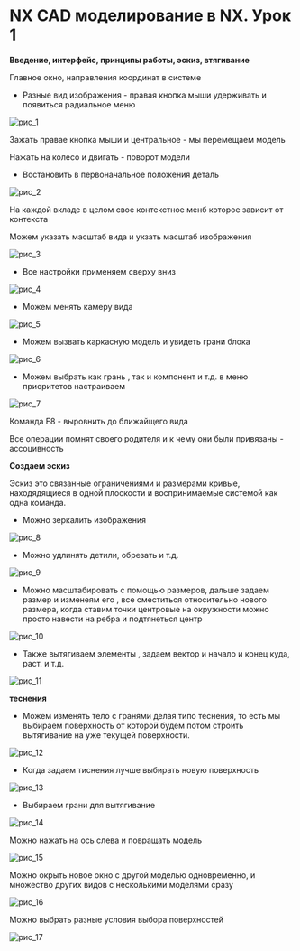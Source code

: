 # NX CAD моделирование в NX. Урок 1

**Введение, интерфейс, принципы работы, эскиз, втягивание**

Главное окно, направления координат в системе

- Разные вид изображения - правая кнопка мыши удерживать и появиться радиальное меню

![рис_1](./img_nx/рис_1.png)

Зажать правае кнопка мыши и центральное - мы перемещаем модель

Нажать на колесо и двигать - поворот модели

- Востановить в первоначальное положения деталь

![рис_2](./img_nx/рис_2.png)

На каждой вкладе в целом свое контекстное менб которое зависит от контекста

Можем указать масштаб вида и укзать масштаб изображения

![рис_3](./img_nx/рис_3.png)

- Все настройки применяем сверху вниз

![рис_4](./img_nx/рис_4.png) 

- Можем менять камеру вида

![рис_5](./img_nx/рис_5.png) 

- Можем вызвать каркасную модель и увидеть грани блока

![рис_6](./img_nx/рис_6.png) 

- Можем выбрать как грань , так и компонент и т.д. в меню приоритетов настраиваем

![рис_7](./img_nx/рис_7.png)

Команда F8 - выровнить до ближайщего вида

Все операции помнят своего родителя и к чему они были привязаны - ассоцивность

**Создаем эскиз**

Эскиз это связанные ограничениями и размерами кривые, находядящиеся в одной плоскости и воспринимаемые системой как одна команда.

- Можно зеркалить изображения

![рис_8](./img_nx/рис_8.png)

- Можно удлинять детили, обрезать и т.д.

![рис_9](./img_nx/рис_9.png)

- Можно масштабировать с помощью размеров, дальше задаем размер и изменеям его , все сместиться относительно нового размера, когда ставим точки центровые на окружности можно просто навести на ребра и подтянеться центр

![рис_10](./img_nx/рис_10.png)

- Также вытягиваем элементы , задаем вектор и начало и конец куда, раст. и т.д.

![рис_11](./img_nx/рис_11.png)

**теснения**

- Можем изменять тело с гранями делая типо теснения, то есть мы выбираем поверхность от которой будем потом строить вытягивание на уже текущей поверхности.

![рис_12](./img_nx/рис_12.png)

- Когда задаем тиснения лучше выбирать новую поверхность 

![рис_13](./img_nx/рис_13.png)

- Выбираем грани для вытягивание 

![рис_14](./img_nx/рис_14.png)

Можно нажать на ось слева и повращать модель 

![рис_15](./img_nx/рис_15.png)

Можно окрыть новое окно с другой моделью одновременно, и множество других видов с несколькими моделями сразу

![рис_16](./img_nx/рис_16.png)

Можно выбрать разные условия выбора поверхностей

![рис_17](./img_nx/рис_17.png)

